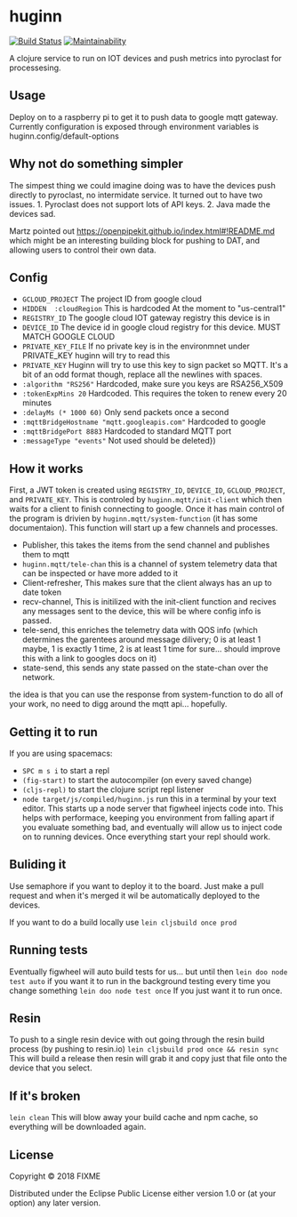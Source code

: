 # huginn
[![Build Status](https://semaphoreci.com/api/v1/projects/7c44d63d-d849-48b8-931a-dbc26992e7de/1720882/badge.svg)](https://semaphoreci.com/grownome/huginn)
[![Maintainability](https://api.codeclimate.com/v1/badges/1171a7ff88012d0da731/maintainability)](https://codeclimate.com/repos/5a6238304cc1281032000fad/maintainability)


A clojure service to run on IOT devices and push metrics into pyroclast for processesing.

## Usage

Deploy on to a raspberry pi to get it to push data to google mqtt gateway.
Currently configuration is exposed through environment variables is huginn.config/default-options

## Why not do something simpler
The simpest thing we could imagine doing was to have the devices push directly to pyroclast, no intermidate service. It turned out to have two issues. 1. Pyroclast does not support lots of API keys. 2. Java made the devices sad.

Martz pointed out https://openpipekit.github.io/index.html#!README.md
which might be an interesting building block for pushing to DAT, and allowing users to control their own data. 


## Config
* `GCLOUD_PROJECT`  The project ID from google cloud
* `HIDDEN  :cloudRegion` This is hardcoded At the moment to "us-central1"
* `REGISTRY_ID`      The google cloud IOT gateway registry this device is  in
* `DEVICE_ID`       The device id in google cloud registry for this device. MUST MATCH GOOGLE CLOUD
* `PRIVATE_KEY_FILE` If no private key is in the environmnet under PRIVATE_KEY huginn will try to read this
* `PRIVATE_KEY`     Huginn will try to use this key to sign packet so MQTT. It's a bit of an odd format though, replace all the newlines with spaces.
*  `:algorithm "RS256"`  Hardcoded, make sure you keys are RSA256_X509 
*  `:tokenExpMins 20`    Hardcoded. This requires the token to renew every 20 minutes
*  `:delayMs (* 1000 60)` Only send packets once a second
*  `:mqttBridgeHostname "mqtt.googleapis.com"` Hardcoded to google
*  `:mqttBridgePort 8883` Hardcoded to standard MQTT port
*  `:messageType "events"`  Not used should be deleted})

## How it works
First, a JWT token is created using `REGISTRY_ID`, `DEVICE_ID`, `GCLOUD_PROJECT`, and `PRIVATE_KEY`.
This is controled by `huginn.mqtt/init-client` which then waits for a client to finish connecting to google.
Once it has main control of the program is drivien by `huginn.mqtt/system-function` (it has some documentaion). This function will start up a few channels and processes. 
*  Publisher, this takes the items from the send channel and publishes them to mqtt
*  `huginn.mqtt/tele-chan`  this is a channel of system telemetry data that can be inspected or have more added to it
* Client-refresher, This makes sure that the client always has an up to date token
* recv-channel, This is initilized with the init-client function and recives any messages sent to the device, this will be where config info is passed.
* tele-send, this enriches the telemetry data with QOS info (which determines the garentees around message dilivery; 0 is at least 1 maybe, 1 is exactly 1 time, 2 is  at least 1 time for sure... should improve this with a link to googles docs on it)
* state-send, this sends any state passed on the state-chan over the network.

the idea is that you can use the response from system-function to do all of your work, no need to digg around the mqtt api... hopefully.


## Getting it to run
If you are using spacemacs:
* `SPC m s i` to start a repl
* `(fig-start)` to start the autocompiler (on every saved change)
* `(cljs-repl)` to start the clojure script repl listener
* `node target/js/compiled/huginn.js` run this in a terminal by your text editor. This starts up a node server that figwheel injects code into. This helps with performace, keeping you environment from falling apart if you evaluate something bad, and eventually will allow us to inject code on to running devices. Once everything start your repl should work.

## Buliding it
Use semaphore if you want to deploy it to the board. Just make a pull request and when it's merged it wil be automatically deployed to the devices.

If you want to do a build locally use
`lein cljsbuild once prod`

## Running tests
Eventually figwheel will auto build tests for us... but until then
`lein doo node test auto` if you want it to run in the background testing every time you change something
`lein doo node test once` If you just want it to run once.


## Resin
To push to a single resin device with out going through the resin build process (by pushing to resin.io)
`lein cljsbuild prod once && resin sync` This will build a release then resin will grab it and copy just that file onto the device that you select.


## If it's broken
`lein clean` This will blow away your build cache and npm cache, so everything will
be downloaded again.

## License

Copyright © 2018 FIXME

Distributed under the Eclipse Public License either version 1.0 or (at
your option) any later version.
